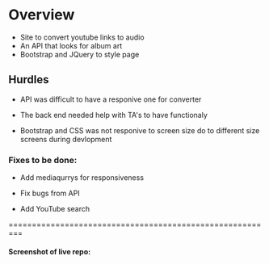 # Overview 

* Site to convert youtube links to audio 
* An API that looks for album art
* Bootstrap and JQuery to style page
## Hurdles
* API was difficult to have a responive one for converter

* The back end needed help with TA's to have functionaly

* Bootstrap and CSS was not responive to screen size do to different size screens during devlopment

### Fixes to be done:

* Add mediaqurrys for responsiveness

* Fix bugs from API

* Add YouTube search 

=========================================================

#### Screenshot of live repo: 

